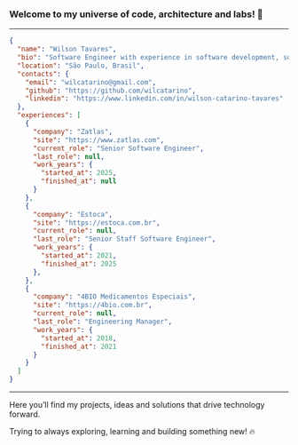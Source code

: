 ### Welcome to my universe of code, architecture and labs! 🚀 

-----

``` json
{
  "name": "Wilson Tavares",
  "bio": "Software Engineer with experience in software development, software architecture and people leadership.",
  "location": "São Paulo, Brasil",
  "contacts": {
    "email": "wilcatarino@gmail.com",
    "github": "https://github.com/wilcatarino",
    "linkedin": "https://www.linkedin.com/in/wilson-catarino-tavares"
  },
  "experiences": [
    {
      "company": "Zatlas",
      "site": "https://www.zatlas.com",
      "current_role": "Senior Software Engineer",
      "last_role": null,
      "work_years": {
        "started_at": 2025,
        "finished_at": null
      }
    },
    {
      "company": "Estoca",
      "site": "https://estoca.com.br",
      "current_role": null,
      "last_role": "Senior Staff Software Engineer",
      "work_years": {
        "started_at": 2021,
        "finished_at": 2025
      },
    },
    {
      "company": "4BIO Medicamentos Especiais",
      "site": "https://4bio.com.br",
      "current_role": null,
      "last_role": "Engineering Manager",
      "work_years": {
        "started_at": 2018,
        "finished_at": 2021
      }
    }
  ]
}
```

-----

Here you’ll find my projects, ideas and solutions that drive technology forward.

Trying to always exploring, learning and building something new! 🔥
